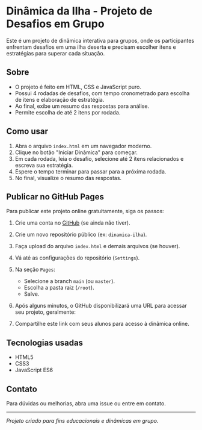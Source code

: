 # Dinâmica da Ilha - Projeto de Desafios em Grupo

Este é um projeto de dinâmica interativa para grupos, onde os participantes enfrentam desafios em uma ilha deserta e precisam escolher itens e estratégias para superar cada situação.

## Sobre

- O projeto é feito em HTML, CSS e JavaScript puro.
- Possui 4 rodadas de desafios, com tempo cronometrado para escolha de itens e elaboração de estratégia.
- Ao final, exibe um resumo das respostas para análise.
- Permite escolha de até 2 itens por rodada.

## Como usar

1. Abra o arquivo `index.html` em um navegador moderno.
2. Clique no botão "Iniciar Dinâmica" para começar.
3. Em cada rodada, leia o desafio, selecione até 2 itens relacionados e escreva sua estratégia.
4. Espere o tempo terminar para passar para a próxima rodada.
5. No final, visualize o resumo das respostas.

## Publicar no GitHub Pages

Para publicar este projeto online gratuitamente, siga os passos:

1. Crie uma conta no [GitHub](https://github.com/) (se ainda não tiver).
2. Crie um novo repositório público (ex: `dinamica-ilha`).
3. Faça upload do arquivo `index.html` e demais arquivos (se houver).
4. Vá até as configurações do repositório (`Settings`).
5. Na seção `Pages`:
   - Selecione a branch `main` (ou `master`).
   - Escolha a pasta raiz (`/root`).
   - Salve.
6. Após alguns minutos, o GitHub disponibilizará uma URL para acessar seu projeto, geralmente:



7. Compartilhe este link com seus alunos para acesso à dinâmica online.

## Tecnologias usadas

- HTML5
- CSS3
- JavaScript ES6

## Contato

Para dúvidas ou melhorias, abra uma issue ou entre em contato.

---

*Projeto criado para fins educacionais e dinâmicas em grupo.*

